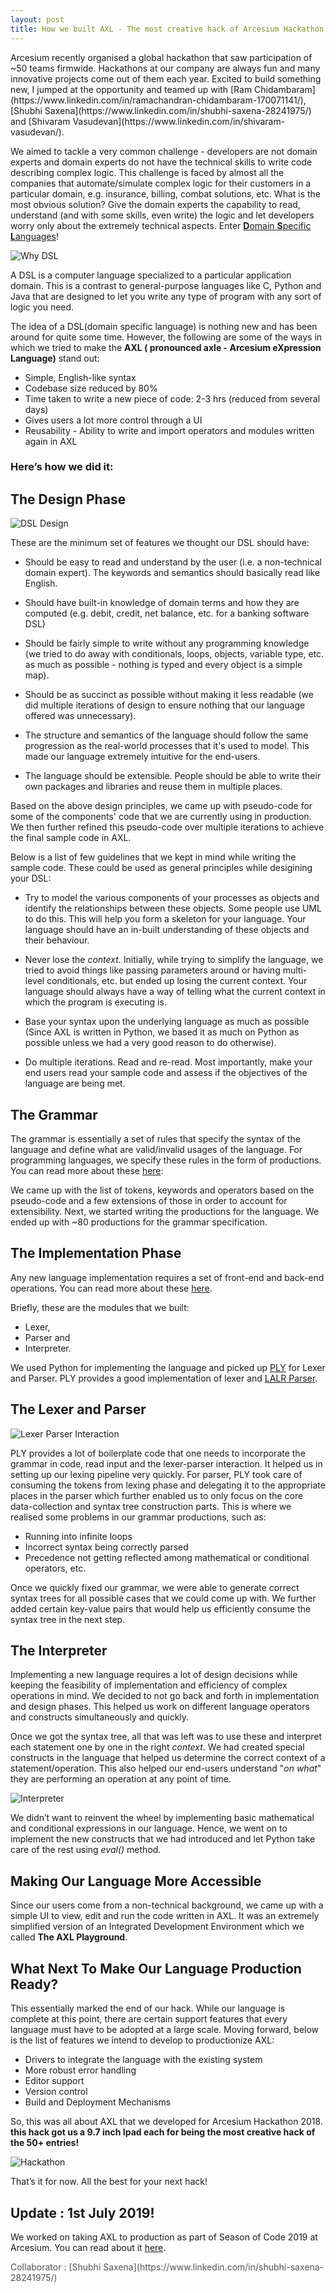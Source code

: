 ```yaml
---
layout: post
title: How we built AXL - The most creative hack of Arcesium Hackathon 2018
---
```


<link rel="stylesheet" type="text/css" href="{{ site.baseurl }}/post.css" />
Arcesium recently organised a global hackathon that saw participation of ~50 teams firmwide. Hackathons at our company are always fun and many innovative projects come out of them each year. Excited to build something new, I jumped at the opportunity and teamed up with [Ram Chidambaram](https://www.linkedin.com/in/ramachandran-chidambaram-170071141/), [Shubhi Saxena](https://www.linkedin.com/in/shubhi-saxena-28241975/) and [Shivaram Vasudevan](https://www.linkedin.com/in/shivaram-vasudevan/).

We aimed to tackle a very common challenge - developers are not domain experts and domain experts do not have the technical skills to write code describing complex logic. This challenge is faced by almost all the companies that automate/simulate complex logic for their customers in a particular domain, e.g. insurance, billing, combat solutions, etc. What is the most obvious solution? Give the domain experts the capability to read, understand (and with some skills, even write) the logic and let developers worry only about the extremely technical aspects. Enter [**D**omain **S**pecific **L**anguages](https://en.wikipedia.org/wiki/Domain-specific_language)! 

![Why DSL]({{site.baseurl}}/images/why-dsl.jpg "Why DSL")

A DSL is a computer language specialized to a particular application domain. This is a contrast to general-purpose languages like C, Python and Java that are designed to let you write any type of program with any sort of logic you need. 

The idea of a DSL(domain specific language) is nothing new and has been around for quite some time. However, the following are some of the ways in which we tried to make the **AXL ( pronounced axle - Arcesium eXpression Language)** stand out:

* Simple, English-like syntax
* Codebase size reduced by 80%
* Time taken to write a new piece of code: 2-3 hrs (reduced from several days)
* Gives users a lot more control through a UI
* Reusability - Ability to write and import operators and modules written again in AXL

### Here’s how we did it:

## The Design Phase

![DSL Design]({{site.baseurl}}/images/dsl-design.png "DSL Design")

These are the minimum set of features we thought our DSL should have:

* Should be easy to read and understand by the user (i.e. a non-technical domain expert). The keywords and semantics should basically read like English.

* Should have built-in knowledge of domain terms and how they are computed (e.g. debit, credit, net balance, etc. for a banking software DSL)

* Should be fairly simple to write without any programming knowledge (we tried to do away with conditionals, loops, objects, variable type, etc. as much as possible - nothing is typed and every object is a simple map).

* Should be as succinct as possible without making it less readable (we did multiple iterations of design to ensure nothing that our language offered was unnecessary).

* The structure and semantics of the language should follow the same progression as the real-world processes that it's used to model. This made our language extremely intuitive for the end-users.

* The language should be extensible. People should be able to write their own packages and libraries and reuse them in multiple places.

Based on the above design principles, we came up with pseudo-code for some of the components' code that we are currently using in production. We then further refined this pseudo-code over multiple iterations to achieve the final sample code in AXL.

Below is a list of few guidelines that we kept in mind while writing the sample code. These could be used as general principles while desigining your DSL:

* Try to model the various components of your processes as objects and identify the relationships between these objects. Some people use UML to do this. This will help you form a skeleton for your language. Your language should have an in-built understanding of these objects and their behaviour. 

* Never lose the *context*. Initially, while trying to simplify the language, we tried to avoid things like passing parameters around or having multi-level conditionals, etc. but ended up losing the current context. Your language should always have a way of telling what the current context in which the program is executing is.

* Base your syntax upon the underlying language as much as possible (Since AXL is written in Python, we based it as much on Python as possible unless we had a very good reason to do otherwise).

* Do multiple iterations. Read and re-read. Most importantly, make your end users read your sample code and assess if the objectives of the language are being met.

## The Grammar

The grammar is essentially a set of rules that specify the syntax of the language and define what are valid/invalid usages of the language. For programming languages, we specify these rules in the form of productions. You can read more about these [here](https://en.wikipedia.org/wiki/Formal_grammar): 

We came up with the list of tokens, keywords and operators based on the pseudo-code and a few extensions of those in order to account for extensibility. Next, we started writing the productions for the language. We ended up with ~80 productions for the grammar specification.

## The Implementation Phase
Any new language implementation requires a set of front-end and back-end operations. You can read more about these [here](https://en.wikipedia.org/wiki/Compiler).

Briefly, these are the modules that we built: 
* Lexer, 
* Parser and 
* Interpreter. 

We used Python for implementing the language and picked up [PLY](https://github.com/dabeaz/ply) for Lexer and Parser. PLY provides a good implementation of lexer and [LALR Parser](https://web.cs.dal.ca/~sjackson/lalr1.html).

## The Lexer and Parser

![Lexer Parser Interaction]({{site.baseurl}}/images/lexer-parser.jpg "Lexer Parser Interaction")

PLY provides a lot of boilerplate code that one needs to incorporate the grammar in code, read input and the lexer-parser interaction.
It helped us in setting up our lexing pipeline very quickly. For parser, PLY took care of consuming the tokens from lexing phase and delegating it to the appropriate places in the parser which further enabled us to only focus on the core data-collection and syntax tree construction parts.
This is where we realised some problems in our grammar productions, such as:
* Running into infinite loops
* Incorrect syntax being correctly parsed
* Precedence not getting reflected among mathematical or conditional operators, etc.
 
Once we quickly fixed our grammar, we were able to generate correct syntax trees for all possible cases that we could come up with. We further added certain key-value pairs that would help us efficiently consume the syntax tree in the next step.

## The Interpreter 
Implementing a new language requires a lot of design decisions while keeping the feasibility of implementation and efficiency of complex operations in mind.
We decided to not go back and forth in implementation and design phases. This helped us work on different language operators and constructs simultaneously and quickly.

Once we got the syntax tree, all that was left was to use these and interpret each statement one by one in the right *context*. We had created special constructs in the language that helped us determine the correct context of a statement/operation. This also helped our end-users understand "*on what*" they are performing an operation at any point of time.

![Interpreter]({{site.baseurl}}/images/interpreter.jpg "Interpreter")

We didn’t want to reinvent the wheel by implementing basic mathematical and conditional expressions in our language. Hence, we went on to implement the new constructs that we had introduced and let Python take care of the rest using *eval()* method.

## Making Our Language More Accessible
Since our users come from a non-technical background, we came up with a simple UI to view, edit and run the code written in AXL. It was an extremely simplified version of an Integrated Development Environment which we called **The AXL Playground**.

## What Next To Make Our Language Production Ready?
This essentially marked the end of our hack. While our language is complete at this point, there are certain support features that every language must have to be adopted at a large scale. Moving forward, below is the list of features we intend to develop to productionize AXL:
* Drivers to integrate the language with the existing system
* More robust error handling 
* Editor support
* Version control
* Build and Deployment Mechanisms

So, this was all about AXL that we developed for Arcesium Hackathon 2018. **this hack got us a 9.7 inch Ipad each for being the most creative hack of the 50+ entries!**

![Hackathon]({{site.baseurl}}/images/hack.png "Hackathon")

That’s it for now. All the best for your next hack!

## Update : 1st July 2019!

We worked on taking AXL to production as part of Season of Code 2019 at Arcesium. You can read about it [here](https://architkansal.github.io/Taking-AXL-to-Production/).

<p style="opacity: 0.75;">
Collaborator : [Shubhi Saxena](https://www.linkedin.com/in/shubhi-saxena-28241975/) 
</p>
